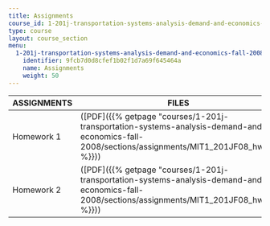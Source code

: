 ```yaml
---
title: Assignments
course_id: 1-201j-transportation-systems-analysis-demand-and-economics-fall-2008
type: course
layout: course_section
menu:
  1-201j-transportation-systems-analysis-demand-and-economics-fall-2008:
    identifier: 9fcb7d0d8cfef1b02f1d7a69f645464a
    name: Assignments
    weight: 50
---
```


| ASSIGNMENTS | FILES |
| --- | --- |
| Homework 1 | ([PDF]({{% getpage "courses/1-201j-transportation-systems-analysis-demand-and-economics-fall-2008/sections/assignments/MIT1_201JF08_hw_1" %}})) |
| Homework 2 | ([PDF]({{% getpage "courses/1-201j-transportation-systems-analysis-demand-and-economics-fall-2008/sections/assignments/MIT1_201JF08_hw_2" %}})) |
